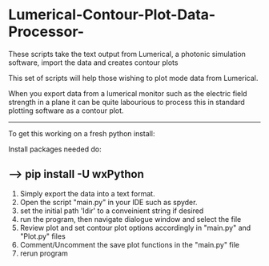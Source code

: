 # Lumerical-Contour-Plot-Data-Processor-
These scripts take the text output from Lumerical, a photonic simulation software, import the data and creates contour plots

This set of scripts will help those wishing to plot mode data from Lumerical.

When you export data from a lumerical monitor such as the electric field
strength in a plane it can be quite labourious to process this in standard 
plotting software as a contour plot.

---------------------
To get this working on a fresh python install:

Install packages needed do:

--> pip install -U wxPython
---------------------

1) Simply export the data into a text format. 
2) Open the script "main.py" in your IDE such as spyder. 
3) set the initial path 'Idir' to a conveinient string if desired
4) run the program, then navigate dialogue window and select the file
5) Review plot and set contour plot options accordingly in "main.py" and "Plot.py" files
6) Comment/Uncomment the save plot functions in the "main.py" file
7) rerun program
